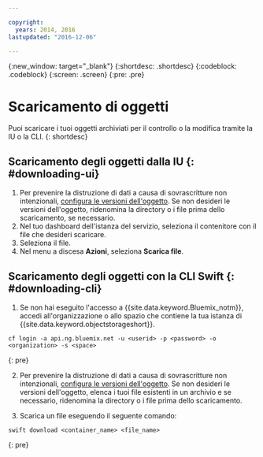```yaml
---

copyright:
  years: 2014, 2016
lastupdated: "2016-12-06"

---
```

{:new_window: target="_blank"}
{:shortdesc: .shortdesc}
{:codeblock: .codeblock}
{:screen: .screen}
{:pre: .pre}

# Scaricamento di oggetti

Puoi scaricare i tuoi oggetti archiviati per il controllo o la modifica tramite la IU o la CLI.
{: shortdesc}


## Scaricamento degli oggetti dalla IU {: #downloading-ui}

1. Per prevenire la distruzione di dati a causa di sovrascritture non intenzionali, [configura le versioni dell'oggetto](/docs/services/ObjectStorage/os_versioning.html). Se non desideri le versioni dell'oggetto, ridenomina la directory o i file prima dello scaricamento, se necessario. 
2. Nel tuo dashboard dell'istanza del servizio, seleziona il contenitore con il file che desideri scaricare. 
3. Seleziona il file.
4. Nel menu a discesa **Azioni**, seleziona **Scarica file**.


## Scaricamento degli oggetti con la CLI Swift {: #downloading-cli}

1.  Se non hai eseguito l'accesso a {{site.data.keyword.Bluemix_notm}}, accedi all'organizzazione o allo spazio che contiene la tua istanza di {{site.data.keyword.objectstorageshort}}.

```
cf login -a api.ng.bluemix.net -u <userid> -p <password> -o <organization> -s <space>
```
{: pre}

2. Per prevenire la distruzione di dati a causa di sovrascritture non intenzionali, [configura le versioni dell'oggetto](/docs/services/ObjectStorage/os_versioning.html). Se non desideri le versioni dell'oggetto, elenca i tuoi file esistenti in un archivio e se necessario, ridenomina la directory o i file prima dello scaricamento.

3. Scarica un file eseguendo il seguente comando:

```
swift download <container_name> <file_name>
```
{: pre}
